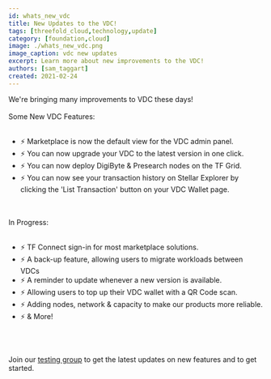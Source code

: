 ```yaml
---
id: whats_new_vdc
title: New Updates to the VDC!
tags: [threefold_cloud,technology,update]
category: [foundation,cloud]
image: ./whats_new_vdc.png
image_caption: vdc new updates
excerpt: Learn more about new improvements to the VDC!
authors: [sam_taggart]
created: 2021-02-24
---
```


We're bringing many improvements to VDC these days!
<br/>
<br/>
Some New VDC Features:
<br/>
<br/>

- ⚡️ Marketplace is now the default view for the VDC admin panel.
- ⚡️ You can now upgrade your VDC to the latest version in one click.
- ⚡️ You can now deploy DigiByte & Presearch nodes on the TF Grid.
- ⚡️ You can now see your transaction history on Stellar Explorer by clicking the 'List Transaction' button on your VDC Wallet page.
<br/>
<br/>
In Progress:
<br/>
<br/>

- ⚡️ TF Connect sign-in for most marketplace solutions.
- ⚡️ A back-up feature, allowing users to migrate workloads between VDCs
- ⚡️ A reminder to update whenever a new version is available.
- ⚡️ Allowing users to top up their VDC wallet with a QR Code scan.
- ⚡️ Adding nodes, network & capacity to make our products more reliable.
- ⚡️ & More!
<br/>
<br/>

Join our [testing group](https://t.me/joinchat/BwOvOxxgK59GmRoZ2_sM0w) to get the latest updates on new features and to get started.